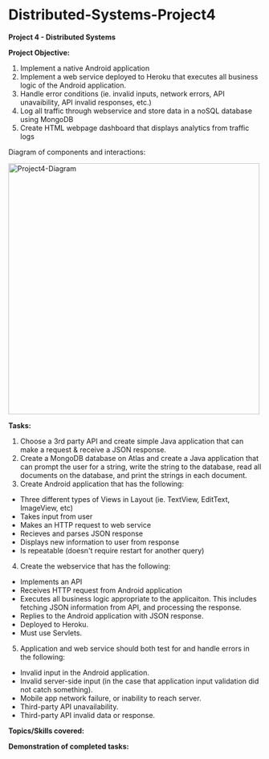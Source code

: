 # Distributed-Systems-Project4
**Project 4 - Distributed Systems**

**Project Objective:**

1. Implement a native Android application
2. Implement a web service deployed to Heroku that executes all business logic of the Android application.
3. Handle error conditions (ie. invalid inputs, network errors, API unavaibility, API invalid responses, etc.)
4. Log all traffic through webservice and store data in a noSQL database using MongoDB
5. Create HTML webpage dashboard that displays analytics from traffic logs

Diagram of components and interactions:

<img width="500" alt="Project4-Diagram" src="https://user-images.githubusercontent.com/114946651/199077118-e97703ee-1123-44d5-a3b6-dfb0369a4862.png">


**Tasks:**
1. Choose a 3rd party API and create simple Java application that can make a request & receive a JSON response.
2. Create a MongoDB database on Atlas and create a Java application that can prompt the user for a string, write the string to the database, read all documents on the database, and print the strings in each document. 
3. Create Android application that has the following:
  - Three different types of Views in Layout (ie. TextView, EditText, ImageView, etc)
  - Takes input from user
  - Makes an HTTP request to web service
  - Recieves and parses JSON response
  - Displays new information to user from response
  - Is repeatable (doesn't require restart for another query)
4. Create the webservice that has the following:
  - Implements an API
  - Receives HTTP request from Android application
  - Executes all business logic appropriate to the applicaiton. This includes fetching JSON information from API, and processing the response.
  - Replies to the Android application with JSON response.
  - Deployed to Heroku.
  - Must use Servlets.
5. Application and web service should both test for and handle errors in the following:
  - Invalid input in the Android application.
  - Invalid server-side input (in the case that application input validation did not catch something).
  - Mobile app network failure, or inability to reach server.
  - Third-party API unavailability.
  - Third-party API invalid data or response.

**Topics/Skills covered:**


**Demonstration of completed tasks:**


